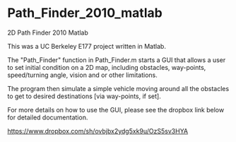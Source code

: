 Path_Finder_2010_matlab
=======================

2D Path Finder 2010 Matlab

This was a UC Berkeley E177 project written in Matlab.

The "Path_Finder" function in Path_Finder.m starts a GUI that allows a user to set initial condition on a 2D map, 
including obstacles, way-points, speed/turning angle, vision and or other limitations.  

The program  then simulate a simple vehicle moving around all the obstacles to get to desired destinations [via 
way-points, if set].  

For more details on how to use the GUI, please see the dropbox link below for detailed documentation.

https://www.dropbox.com/sh/ovbjbx2ydg5xk9u/OzS5sv3HYA
